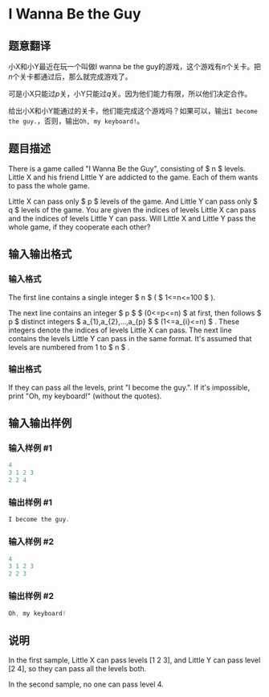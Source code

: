 # I Wanna Be the Guy

## 题意翻译

小X和小Y最近在玩一个叫做I wanna be the guy的游戏，这个游戏有$n$个关卡。把$n$个关卡都通过后，那么就完成游戏了。

可是小X只能过$p$关，小Y只能过$q$关。因为他们能力有限，所以他们决定合作。

给出小X和小Y能通过的关卡，他们能完成这个游戏吗？如果可以，输出`I become the guy.`，否则，输出`Oh, my keyboard!`。

## 题目描述

There is a game called "I Wanna Be the Guy", consisting of $ n $ levels. Little X and his friend Little Y are addicted to the game. Each of them wants to pass the whole game.

Little X can pass only $ p $ levels of the game. And Little Y can pass only $ q $ levels of the game. You are given the indices of levels Little X can pass and the indices of levels Little Y can pass. Will Little X and Little Y pass the whole game, if they cooperate each other?

## 输入输出格式

### 输入格式

The first line contains a single integer $ n $ ( $ 1<=n<=100 $ ).

The next line contains an integer $ p $ $ (0<=p<=n) $ at first, then follows $ p $ distinct integers $ a_{1},a_{2},...,a_{p} $ $ (1<=a_{i}<=n) $ . These integers denote the indices of levels Little X can pass. The next line contains the levels Little Y can pass in the same format. It's assumed that levels are numbered from 1 to $ n $ .

### 输出格式

If they can pass all the levels, print "I become the guy.". If it's impossible, print "Oh, my keyboard!" (without the quotes).

## 输入输出样例

### 输入样例 #1

```cpp
4
3 1 2 3
2 2 4

```
### 输出样例 #1

```cpp
I become the guy.

```
### 输入样例 #2

```cpp
4
3 1 2 3
2 2 3

```
### 输出样例 #2

```cpp
Oh, my keyboard!

```
## 说明

In the first sample, Little X can pass levels \[1 2 3\], and Little Y can pass level \[2 4\], so they can pass all the levels both.

In the second sample, no one can pass level 4.

